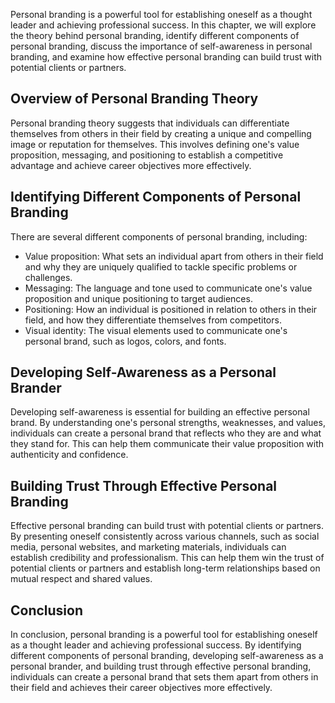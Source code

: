 
Personal branding is a powerful tool for establishing oneself as a thought leader and achieving professional success. In this chapter, we will explore the theory behind personal branding, identify different components of personal branding, discuss the importance of self-awareness in personal branding, and examine how effective personal branding can build trust with potential clients or partners.

Overview of Personal Branding Theory
------------------------------------

Personal branding theory suggests that individuals can differentiate themselves from others in their field by creating a unique and compelling image or reputation for themselves. This involves defining one's value proposition, messaging, and positioning to establish a competitive advantage and achieve career objectives more effectively.

Identifying Different Components of Personal Branding
-----------------------------------------------------

There are several different components of personal branding, including:

* Value proposition: What sets an individual apart from others in their field and why they are uniquely qualified to tackle specific problems or challenges.
* Messaging: The language and tone used to communicate one's value proposition and unique positioning to target audiences.
* Positioning: How an individual is positioned in relation to others in their field, and how they differentiate themselves from competitors.
* Visual identity: The visual elements used to communicate one's personal brand, such as logos, colors, and fonts.

Developing Self-Awareness as a Personal Brander
-----------------------------------------------

Developing self-awareness is essential for building an effective personal brand. By understanding one's personal strengths, weaknesses, and values, individuals can create a personal brand that reflects who they are and what they stand for. This can help them communicate their value proposition with authenticity and confidence.

Building Trust Through Effective Personal Branding
--------------------------------------------------

Effective personal branding can build trust with potential clients or partners. By presenting oneself consistently across various channels, such as social media, personal websites, and marketing materials, individuals can establish credibility and professionalism. This can help them win the trust of potential clients or partners and establish long-term relationships based on mutual respect and shared values.

Conclusion
----------

In conclusion, personal branding is a powerful tool for establishing oneself as a thought leader and achieving professional success. By identifying different components of personal branding, developing self-awareness as a personal brander, and building trust through effective personal branding, individuals can create a personal brand that sets them apart from others in their field and achieves their career objectives more effectively.
